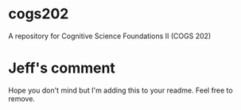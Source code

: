 # cogs202
A repository for Cognitive Science Foundations II (COGS 202)

# Jeff's comment
Hope you don't mind but I'm adding this to your readme. Feel free to remove.